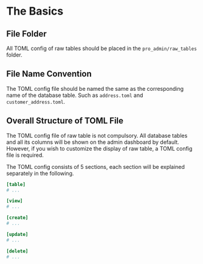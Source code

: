 # The Basics

## File Folder

All TOML config of raw tables should be placed in the `pro_admin/raw_tables` folder.

## File Name Convention

The TOML config file should be named the same as the corresponding name of the database table. Such as `address.toml` and `customer_address.toml`.

## Overall Structure of TOML File

The TOML config file of raw table is not compulsory. All database tables and all its columns will be shown on the admin dashboard by default. However, if you wish to customize the display of raw table, a TOML config file is required.

The TOML config consists of 5 sections, each section will be explained separately in the following.

```toml
[table]
# ...

[view]
# ...

[create]
# ...

[update]
# ...

[delete]
# ...
```
